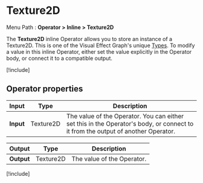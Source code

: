# Texture2D

Menu Path : **Operator > Inline > Texture2D**

The **Texture2D** inline Operator allows you to store an instance of a Texture2D. This is one of the Visual Effect Graph's unique [Types](VisualEffectGraphTypeReference.md). To modify a value in this inline Operator, either set the value explicitly in the Operator body, or connect it to a compatible output.

[!include[](Snippets/Operator-InlineIntro.md)]


## Operator properties

| **Input** | **Type** | **Description**                                              |
| --------- | -------- | ------------------------------------------------------------ |
| **Input** | Texture2D   | The value of the Operator. You can either set this in the Operator's body, or connect to it from the output of another Operator. |

| **Output** | **Type** | **Description**            |
| ---------- | -------- | -------------------------- |
| **Output** | Texture2D   | The value of the Operator. |

[!include[](Snippets/Operator-InlineNotes.md)]

